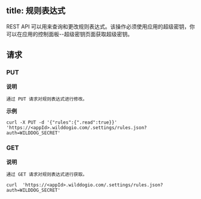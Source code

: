 title: 规则表达式
---
REST API 可以用来查询和更改规则表达式。该操作必须使用应用的超级密钥，你可以在应用的控制面板--超级密钥页面获取超级密钥。

## 请求

### PUT

**说明**

```
通过 PUT 请求对规则表达式进行修改。
```

**示例**


```
curl -X PUT -d '{"rules":{".read":true}}' 'https://<appId>.wilddogio.com/.settings/rules.json?auth=WILDDOG_SECRET'

```

### GET

**说明**

```
通过 GET 请求对规则表达式进行获取。
```

```
curl  'https://<appId>.wilddogio.com/.settings/rules.json?auth=WILDDOG_SECRET'

```

